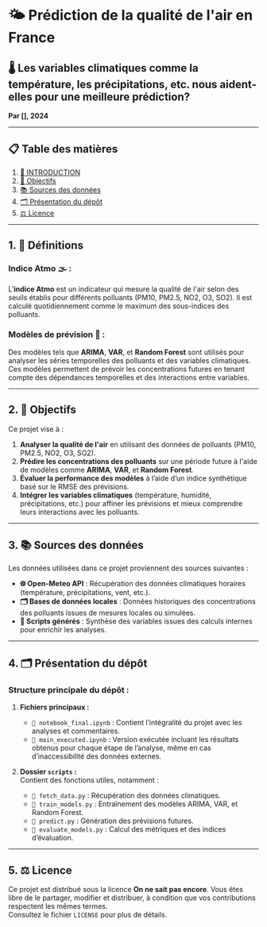 # 🌤️ Prédiction de la qualité de l'air en France  
## 🌡️ Les variables climatiques comme la température, les précipitations, etc. nous aident-elles pour une meilleure prédiction? 
**Par [], 2024**

---

## 📋 Table des matières  
1. [🌟 INTRODUCTION](#INTRODUCTION)  
2. [🎯 Objectifs](#objectifs)  
3. [📚 Sources des données](#sources-des-données)  
4. [🗂️ Présentation du dépôt](#présentation-du-dépôt)  
5. [⚖️ Licence](#licence)  

---

## 1. 🌟 Définitions  

### Indice Atmo 🌫️ :  
L’**indice Atmo** est un indicateur qui mesure la qualité de l'air selon des seuils établis pour différents polluants (PM10, PM2.5, NO2, O3, SO2). Il est calculé quotidiennement comme le maximum des sous-indices des polluants.  

### Modèles de prévision 🤖 :  
Des modèles tels que **ARIMA**, **VAR**, et **Random Forest** sont utilisés pour analyser les séries temporelles des polluants et des variables climatiques. Ces modèles permettent de prévoir les concentrations futures en tenant compte des dépendances temporelles et des interactions entre variables.  

---

## 2. 🎯 Objectifs  

Ce projet vise à :  
1. **Analyser la qualité de l'air** en utilisant des données de polluants (PM10, PM2.5, NO2, O3, SO2).  
2. **Prédire les concentrations des polluants** sur une période future à l'aide de modèles comme **ARIMA**, **VAR**, et **Random Forest**.  
3. **Évaluer la performance des modèles** à l’aide d’un indice synthétique basé sur le RMSE des prévisions.  
4. **Intégrer les variables climatiques** (température, humidité, précipitations, etc.) pour affiner les prévisions et mieux comprendre leurs interactions avec les polluants.  

---

## 3. 📚 Sources des données  

Les données utilisées dans ce projet proviennent des sources suivantes :  
- **🌐 Open-Meteo API** : Récupération des données climatiques horaires (température, précipitations, vent, etc.).  
- **🗂️ Bases de données locales** : Données historiques des concentrations des polluants issues de mesures locales ou simulées.  
- **🔢 Scripts générés** : Synthèse des variables issues des calculs internes pour enrichir les analyses.  

---

## 4. 🗂️ Présentation du dépôt  

### Structure principale du dépôt :  
1. **Fichiers principaux :**  
   - `📓 notebook_final.ipynb` : Contient l’intégralité du projet avec les analyses et commentaires.  
   - `📓 main_executed.ipynb` : Version exécutée incluant les résultats obtenus pour chaque étape de l’analyse, même en cas d’inaccessibilité des données externes.  

2. **Dossier `scripts` :**  
   Contient des fonctions utiles, notamment :  
   - `📂 fetch_data.py` : Récupération des données climatiques.  
   - `📂 train_models.py` : Entraînement des modèles ARIMA, VAR, et Random Forest.  
   - `📂 predict.py` : Génération des prévisions futures.  
   - `📂 evaluate_models.py` : Calcul des métriques et des indices d’évaluation.  

---

## 5. ⚖️ Licence  

Ce projet est distribué sous la licence **On ne sait pas encore**. Vous êtes libre de le partager, modifier et distribuer, à condition que vos contributions respectent les mêmes termes.  
Consultez le fichier `LICENSE` pour plus de détails.  
